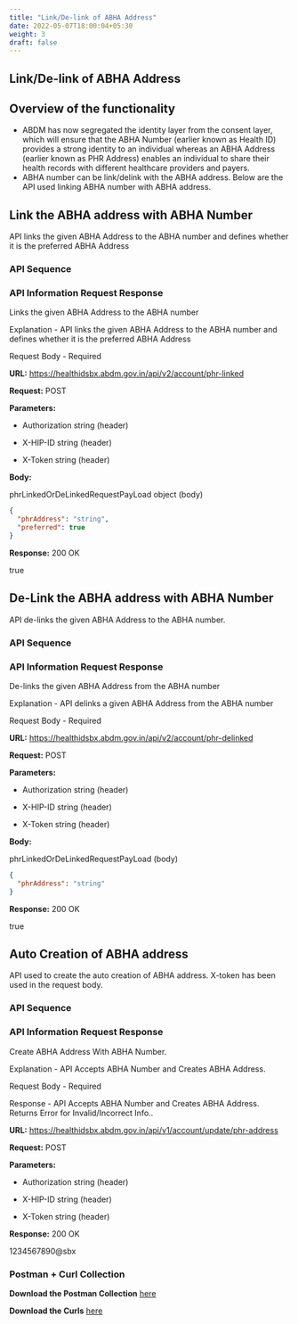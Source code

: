 ```yaml
---
title: "Link/De-link of ABHA Address"
date: 2022-05-07T18:00:04+05:30
weight: 3
draft: false
---
```



## Link/De-link of ABHA Address

## Overview of the functionality 

- ABDM has now segregated the identity layer from the consent layer, which will ensure that the ABHA Number (earlier known as Health ID) provides a strong identity   to an individual whereas an ABHA Address (earlier known as PHR Address) enables an individual to share their health records with different healthcare providers     and payers.
- ABHA number can be link/delink with the ABHA address. Below are the API used linking ABHA number with ABHA address.


## Link the ABHA address with ABHA Number

API links the given ABHA Address to the ABHA number and defines whether it is the preferred ABHA Address


### API Sequence 


### API Information Request Response 

Links the given ABHA Address to the ABHA number

Explanation - API links the given ABHA Address to the ABHA number and defines whether it is the preferred ABHA Address

Request Body - Required

**URL:** https://healthidsbx.abdm.gov.in/api/v2/account/phr-linked

**Request:** POST  

**Parameters:**

- Authorization  string (header)

- X-HIP-ID  string (header)

- X-Token  string (header)


**Body:**

phrLinkedOrDeLinkedRequestPayLoad  object (body)

```json
{
  "phrAddress": "string",
  "preferred": true
}
```

**Response:** 200 OK

true


## De-Link the ABHA address with ABHA Number


API de-links the given ABHA Address to the ABHA number.


### API Sequence 


### API Information Request Response 

De-links the given ABHA Address from the ABHA number

Explanation - API delinks a given ABHA Address from the ABHA number

Request Body - Required

**URL:** https://healthidsbx.abdm.gov.in/api/v2/account/phr-delinked

**Request:** POST  

**Parameters:**


- Authorization string (header)

- X-HIP-ID string (header)

- X-Token string (header)



**Body:**

phrLinkedOrDeLinkedRequestPayLoad  (body)

```json
{
  "phrAddress": "string"
}
```

**Response:** 200  OK

true 



## Auto Creation of ABHA address


API used to create the auto creation of ABHA address. X-token has been used in the request body.


### API Sequence 


### API Information Request Response 

Create ABHA Address With ABHA Number.

Explanation - API Accepts ABHA Number and Creates ABHA Address.

Request Body - Required

Response - API Accepts ABHA Number and Creates ABHA Address. Returns Error for Invalid/Incorrect Info..

**URL:** https://healthidsbx.abdm.gov.in/api/v1/account/update/phr-address

**Request:** POST  

**Parameters:**

- Authorization string (header)

- X-HIP-ID string (header)

- X-Token string (header)



**Response:** 200  OK

1234567890@sbx


### Postman + Curl Collection 

**Download the Postman Collection** [here](/abdm-docs/Postman/Link-De-Link_ABHA_Address_With_ABHA_Number.json)

**Download the Curls** [here](/abdm-docs/Curls/)



